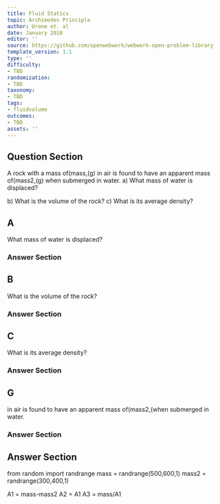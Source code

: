 ```yaml
---
title: Fluid Statics
topic: Archimedes Principle
author: Urone et. al
date: January 2018
editor: ''
source: https://github.com/openwebwork/webwork-open-problem-library
template_version: 1.1
type: ''
difficulty:
- TBD
randomization:
- TBD
taxonomy:
- TBD
tags:
- fluidvolume
outcomes:
- TBD
assets: ''
---
```


## Question Section 

A rock with a mass of(mass,(g) in air is found to have an apparent mass of(mass2,(g) when submerged in water.
a) What mass of water is displaced?
 
b) What is the volume of the rock?
c) What is its average density?

## A
What mass of water is displaced?
### Answer Section
## B
What is the volume of the rock?
### Answer Section
## C
What is its average density?
### Answer Section
## G
in air is found to have an apparent mass of(mass2,(when submerged in water.
### Answer Section


## Answer Section

from random import randrange
mass = randrange(500,600,1)
mass2 = randrange(300,400,1)

A1 = mass-mass2
A2 = A1
A3 = mass/A1